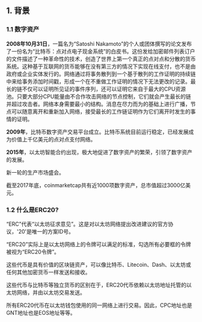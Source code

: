 ## 1. 背景

### 1.1 数字资产

**2008年10月31日**，一篇名为“Satoshi Nakamoto”的个人或团体撰写的论文发布了一份名为“比特币：点对点电子现金系统”的白皮书。这份发给加密邮件列表订户的文件描述了一种革命性的技术，创造了世界上第一个真正的点对点和分散的货币系统。这种基于互联网的货币能够在没有第三方的情况下实现在线支付，也不是由政府或企业实体发行的。网络通过将事务散列到一个基于散列的工作证明的持续链中来给事务添加时间戳，形成一个在不重做工作证明的情况下无法更改的记录。最长的链不仅可以证明所见证的事件序列，还可以证明它来自于最大的CPU资源池。只要大部分CPU能量由不合作攻击网络的节点控制，它们就会产生最长的链并超过攻击者。网络本身需要最小的结构。消息在尽力而为的基础上进行广播，节点可以随意离开和重新加入网络，接受最长的工作链证明作为它们离开时发生的事情的证明。

**2009年**，比特币数字资产交易平台成立。比特币系统目前运行稳定，已经发展成为价值上千亿美元的点对点支付网络。

**2015年**，以太坊智能合约出现，极大地促进了数字资产的繁荣，引领了数字资产的发展。

新一轮的生产市场盛会。

截至2017年底，coinmarketcap共有近1000项数字资产，总市值超过3000亿美元。

### 1.2 什么是ERC20?

“ERC”代表“以太坊征求意见”。这是对以太坊网络提出改进建议的官方协议，'20'是唯一的方案ID号。

“ERC20”实际上是以太坊网络上的令牌可以满足的标准，勾选所有必要框的令牌被视为“ERC20令牌”。

这些代币是具有价值的区块链资产，可以像比特币、Litecoin、Dash、以太坊或任何其他加密货币一样发送和接收。

这些代币与比特币等独立货币的区别在于，ERC20代币依赖以太坊地址托管的以太坊网络，并由以太坊交易发送。

所有ERC20代币在以太坊钱包使用的同一网络上进行交易。因此，CPC地址也是GNT地址也是EOS地址等等。

